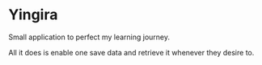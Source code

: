 # Yingira
Small application to perfect my learning journey.

All it does is enable one save data and retrieve it whenever they desire to.
